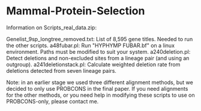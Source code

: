 # Mammal-Protein-Selection



Information on Scripts_real_data.zip:

Genelist_9sp_longtree_removed.txt:  List of 8,595 gene titles. Needed to run the other scripts.
a48fubar.pl:  Run "HYPHYMP FUBAR.bf" on a linux environment. Paths must be modified to suit your system.
a240deletion.pl:  Detect deletions and non-excluded sites from a lineage pair (and using an outgroup).
a241deletionstack.pl:  Calculate weighted deletion rate from deletions detected from seven lineage pairs.

Note: in an earlier stage we used three different alignment methods, but we decided to only use PROBCONS in the final paper. If you need alignments for the other methods, or you need help in modifying these scripts to use on PROBCONS-only, please contact me.

